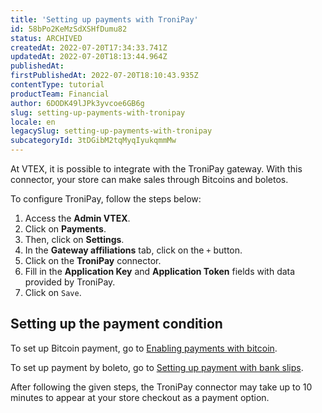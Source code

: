 ```yaml
---
title: 'Setting up payments with TroniPay'
id: 58bPo2KeMzSdXSHfDumu82
status: ARCHIVED
createdAt: 2022-07-20T17:34:33.741Z
updatedAt: 2022-07-20T18:13:44.964Z
publishedAt: 
firstPublishedAt: 2022-07-20T18:10:43.935Z
contentType: tutorial
productTeam: Financial
author: 6DODK49lJPk3yvcoe6GB6g
slug: setting-up-payments-with-tronipay
locale: en
legacySlug: setting-up-payments-with-tronipay
subcategoryId: 3tDGibM2tqMyqIyukqmmMw
---
```


At VTEX, it is possible to integrate with the TroniPay gateway. With this connector, your store can make sales through Bitcoins and boletos. 

To configure TroniPay, follow the steps below:

1. Access the __Admin VTEX__.
2. Click on __Payments__.
3. Then, click on __Settings__.
4. In the __Gateway affiliations__ tab, click on the `+` button.
5. Click on the __TroniPay__ connector.
6. Fill in the __Application Key__ and __Application Token__ fields with data provided by TroniPay.
7. Click on `Save`.

## Setting up the payment condition

To set up Bitcoin payment, go to [Enabling payments with bitcoin](https://help.vtex.com/en/tutorial/como-habilitar-pagamentos-com-bitcoin--6X3MQUQYJUGmIq4iKuI2YC#).

To set up payment by boleto, go to [Setting up payment with bank slips](https://help.vtex.com/en/tutorial/como-configurar-boleto-bancario--tutorials_447?&utm_source=autocomplete#how-to-set-up-the-payment-condition).

After following the given steps, the TroniPay connector may take up to 10 minutes to appear at your store checkout as a payment option.
